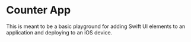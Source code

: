 #  Counter App

This is meant to be a basic playground for adding Swift UI elements to an application and deploying to an iOS device.
